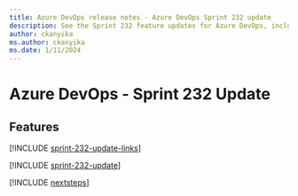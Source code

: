```yaml
---
title: Azure DevOps release notes - Azure DevOps Sprint 232 update
description: See the Sprint 232 feature updates for Azure DevOps, including next steps.
author: ckanyika
ms.author: ckanyika
ms.date: 1/11/2024
---
```


# Azure DevOps - Sprint 232 Update

## Features

[!INCLUDE [sprint-232-update-links](../includes/general/sprint-232-update-links.md)]

[!INCLUDE [sprint-232-update](../includes/general/sprint-232-update.md)]

[!INCLUDE [nextsteps](../includes/nextsteps.md)]
